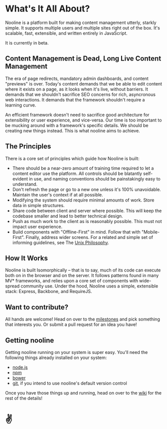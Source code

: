 # What's It All About?
Nooline is a platform built for making content management utterly, starkly simple.  It supports multiple users and multiple sites right out of the box.
It's scalable, fast, extensible, and written entirely in JavaScript.

It is currently in beta.

## Content Management is Dead, Long Live Content Management
The era of page redirects, mandatory admin dashboards, and content "previews" is over.  Today's content demands that we be able to edit content where it exists on a page, as it looks when it's live, without barriers.  It demands that we shouldn't sacrifice SEO concerns for rich, asyncronous web interactions.  It demands that the framework shouldn't require a learning curve.

An efficient framework doesn't need to sacrifice good architecture for extensibility or user experience, and vice-versa.  Our time is too important to be mucking around with a framework's specific details.  We should be creating new things instead.  This is what nooline aims to achieve.

## The Principles
There is a core set of principles which guide how Nooline is built:
- There should be a near-zero amount of training time required to let a content editor use the platform. All controls should be blatantly self-evident in use, and naming conventions should be painstakingly easy to understand.
- Don't refresh the page or go to a new one unless it's 100% unavoidable.  Maintain the user's context if at all possible.
- Modifying the system should require minimal amounts of work.  Store data in simple structures.
- Share code between client and server where possible.  This will keep the codebase smaller and lead to better technical design.
- Push as much work to the client as is reasonably possible. This must not impact user experience.
- Build components with "Offline-First" in mind.  Follow that with "Mobile-First".  Finally, address wider screens.
For a related and simple set of informing guidelines, see The [Unix Philosophy](http://en.wikipedia.org/wiki/Unix_philosophy).

## How It Works
Nooline is built Isomorphically – that is to say, much of its code can execute both on in the browser and on the server.  It follows patterns found in many MV* frameworks, and relies upon a core set of components with wide-spread community use.
Under the hood, Nooline uses a simple, extensible stack: Express, Backbone, and RequireJS.

## Want to contribute?

All hands are welcome!  Head on over to the [milestones](https://github.com/nooline/nooline/issues/milestones) and pick something that interests you.  Or submit a pull request for an idea you have!

## Getting nooline

Getting nooline running on your system is super easy.  You'll need the following things already installed on your system:

- [node.js](http://nodejs.org)
- [npm](http://npmjs.org)
- [bower](http://bower.io)
- [git](http://git-scm.com), if you intend to use nooline's default version control

Once you have those things up and running, head on over to the [wiki](http://github.com/nooline/nooline/wiki) for the rest of the details!

# ✌
